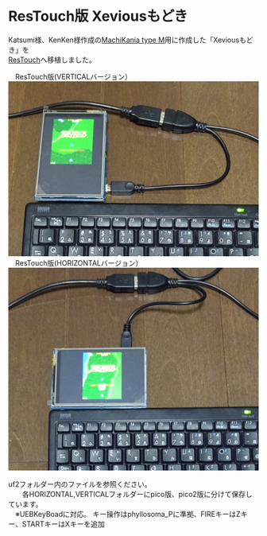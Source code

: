 # ResTouch版 Xeviousもどき  
Katsumi様、KenKen様作成の[MachiKania type M](http://www.ze.em-net.ne.jp/~kenken/machikania/typem.html)用に作成した「Xeviousもどき」を  
[ResTouch](https://www.switch-science.com/products/7330)へ移植しました。  

　ResTouch版(VERTICALバージョン）  
![](Xevious1.jpg)  
　ResTouch版(HORIZONTALバージョン）  
![](Xevious2.jpg)  

uf2フォルダー内のファイルを参照ください。  
　　各HORIZONTAL,VERTICALフォルダーにpico版、pico2版に分けて保存しています。  
 　※UEBKeyBoadに対応。 キー操作はphyllosoma_Pに準拠、FIREキーはZキー、STARTキーはXキーを追加

